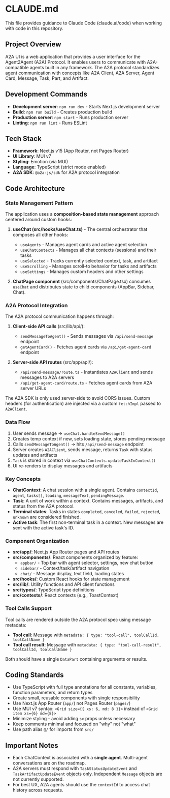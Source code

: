 # CLAUDE.md

This file provides guidance to Claude Code (claude.ai/code) when working with code in this repository.

## Project Overview

A2A UI is a web application that provides a user interface for the Agent2Agent (A2A) Protocol. It enables users to communicate with A2A-compatible agents built in any framework. The A2A protocol standardizes agent communication with concepts like A2A Client, A2A Server, Agent Card, Message, Task, Part, and Artifact.

## Development Commands

- **Development server**: `npm run dev` - Starts Next.js development server
- **Build**: `npm run build` - Creates production build
- **Production server**: `npm start` - Runs production server
- **Linting**: `npm run lint` - Runs ESLint

## Tech Stack

- **Framework**: Next.js v15 (App Router, not Pages Router)
- **UI Library**: MUI v7
- **Styling**: Emotion (via MUI)
- **Language**: TypeScript (strict mode enabled)
- **A2A SDK**: `@a2a-js/sdk` for A2A protocol integration

## Code Architecture

### State Management Pattern

The application uses a **composition-based state management** approach centered around custom hooks:

1. **useChat (src/hooks/useChat.ts)** - The central orchestrator that composes all other hooks:
   - `useAgents` - Manages agent cards and active agent selection
   - `useChatContexts` - Manages all chat contexts (sessions) and their tasks
   - `useSelected` - Tracks currently selected context, task, and artifact
   - `useScrolling` - Manages scroll-to behavior for tasks and artifacts
   - `useSettings` - Manages custom headers and other settings

2. **ChatPage component** (src/components/ChatPage.tsx) consumes `useChat` and distributes state to child components (AppBar, Sidebar, Chat).

### A2A Protocol Integration

The A2A protocol communication happens through:

1. **Client-side API calls** (src/lib/api/):
   - `sendMessageToAgent()` - Sends messages via `/api/send-message` endpoint
   - `getAgentCard()` - Fetches agent cards via `/api/get-agent-card` endpoint

2. **Server-side API routes** (src/app/api/):
   - `/api/send-message/route.ts` - Instantiates `A2AClient` and sends messages to A2A servers
   - `/api/get-agent-card/route.ts` - Fetches agent cards from A2A server URLs

The A2A SDK is only used server-side to avoid CORS issues. Custom headers (for authentication) are injected via a custom `fetchImpl` passed to `A2AClient`.

### Data Flow

1. User sends message → `useChat.handleSendMessage()`
2. Creates temp context if new, sets loading state, stores pending message
3. Calls `sendMessageToAgent()` → hits `/api/send-message` endpoint
4. Server creates `A2AClient`, sends message, returns `Task` with status updates and artifacts
5. `Task` is stored in context via `useChatContexts.updateTaskInContext()`
6. UI re-renders to display messages and artifacts

### Key Concepts

- **ChatContext**: A chat session with a single agent. Contains `contextId`, `agent`, `tasks[]`, `loading`, `messageText`, `pendingMessage`.
- **Task**: A unit of work within a context. Contains messages, artifacts, and status from the A2A protocol.
- **Terminal states**: Tasks in states `completed`, `canceled`, `failed`, `rejected`, `unknown` are considered finished.
- **Active task**: The first non-terminal task in a context. New messages are sent with the active task's ID.

### Component Organization

- **src/app/**: Next.js App Router pages and API routes
- **src/components/**: React components organized by feature:
  - `appbar/` - Top bar with agent selector, settings, new chat button
  - `sidebar/` - Context/task/artifact navigation
  - `chat/` - Message display, text field, loading states
- **src/hooks/**: Custom React hooks for state management
- **src/lib/**: Utility functions and API client functions
- **src/types/**: TypeScript type definitions
- **src/contexts/**: React contexts (e.g., ToastContext)

### Tool Calls Support

Tool calls are rendered outside the A2A protocol spec using message metadata:

- **Tool call**: Message with `metadata: { type: "tool-call", toolCallId, toolCallName }`
- **Tool call result**: Message with `metadata: { type: "tool-call-result", toolCallId, toolCallName }`

Both should have a single `DataPart` containing arguments or results.

## Coding Standards

- Use TypeScript with full type annotations for all constants, variables, function parameters, and return types
- Create small, reusable components with single responsibility
- Use Next.js App Router (`app/`) not Pages Router (`pages/`)
- Use MUI v7 syntax: `<Grid size={{ xs: 6, md: 8 }}>` instead of `<Grid item xs={6} md={8}>`
- Minimize styling - avoid adding `sx` props unless necessary
- Keep comments minimal and focused on "why" not "what"
- Use path alias `@/` for imports from `src/`

## Important Notes

- Each ChatContext is associated with a **single agent**. Multi-agent conversations are on the roadmap.
- A2A servers must respond with `TaskStatusUpdateEvent` and `TaskArtifactUpdateEvent` objects only. Independent `Message` objects are not currently supported.
- For best UX, A2A agents should use the `contextId` to access chat history across requests.
